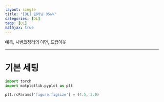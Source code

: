 ```yaml
---
layout: single
title: "[DL] 딥러닝 05wk"
categories: [DL]
tags: [DL]
mathjax: true
---
```


예측, 시벤코정리의 이면, 드랍아웃

---

# 기본 세팅

```python
import torch
import matplotlib.pyplot as plt

plt.rcParams['figure.figsize'] = (4.5, 3.0)
```
